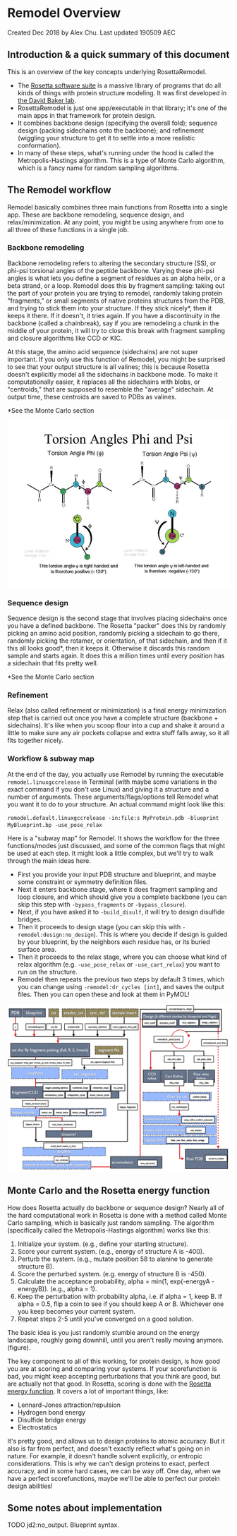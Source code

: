 # Remodel Overview
Created Dec 2018 by Alex Chu. Last updated 190509 AEC

## Introduction & a quick summary of this document
This is an overview of the key concepts underlying RosettaRemodel. 
- The [Rosetta software suite](https://www.rosettacommons.org/docs/latest/Home) is a massive library of programs that do all kinds of things with protein structure modeling. It was first developed in [the David Baker lab](https://www.bakerlab.org/). 
- RosettaRemodel is just one app/executable in that library; it's one of the main apps in that framework for protein design.
- It combines backbone design (specifying the overall fold); sequence design (packing sidechains onto the backbone); and refinement (wiggling your structure to get it to settle into a more realistic conformation).
- In many of these steps, what's running under the hood is called the Metropolis-Hastings algorithm. This is a type of Monte Carlo algorithm, which is a fancy name for random sampling algorithms.

## The Remodel workflow

Remodel basically combines three main functions from Rosetta into a single app. These are backbone remodeling, sequence design, and relax/minimization. At any point, you might be using anywhere from one to all three of these functions in a single job. 

### Backbone remodeling
Backbone remodeling refers to altering the secondary structure (SS), or phi-psi torsional angles of the peptide backbone. Varying these phi-psi angles is what lets you define a segment of residues as an alpha helix, or a beta strand, or a loop. Remodel does this by fragment sampling: taking out the part of your protein you are trying to remodel, randomly taking protein "fragments," or small segments of native proteins structures from the PDB, and trying to stick them into your structure. If they stick nicely*, then it keeps it there. If it doesn't, it tries again. If you have a discontinuity in the backbone (called a chainbreak), say if you are remodeling a chunk in the middle of your protein, it will try to close this break with fragment sampling and closure algorithms like CCD or KIC.

At this stage, the amino acid sequence (sidechains) are not super important. If you only use this function of Remodel, you might be surprised to see that your output structure is all valines; this is because Rosetta doesn't explicitly model all the sidechains in backbone mode. To make it computationally easier, it replaces all the sidechains with blobs, or "centroids," that are supposed to resemble the "average" sidechain. At output time, these centroids are saved to PDBs as valines.  

*See the Monte Carlo section

![Protein torsional angles](/images/phi_psi_torsional_diagram.jpg)

### Sequence design
Sequence design is the second stage that involves placing sidechains once you have a defined backbone. The Rosetta "packer" does this by randomly picking an amino acid position, randomly picking a sidechain to go there, randomly picking the rotamer, or orientation, of that sidechain, and then if it this all looks good*, then it keeps it. Otherwise it discards this random sample and starts again. It does this a million times until every position has a sidechain that fits pretty well.  

*See the Monte Carlo section

### Refinement
Relax (also called refinement or minimization) is a final energy minimization step that is carried out once you have a complete structure (backbone + sidechains). It's like when you scoop flour into a cup and shake it around a little to make sure any air pockets collapse and extra stuff falls away, so it all fits together nicely.

### Workflow & subway map
At the end of the day, you actually use Remodel by running the executable `remodel.linuxgccrelease` in Terminal (with maybe some variations in the exact command if you don't use Linux) and giving it a structure and a number of arguments. These arguments/flags/options tell Remodel what you want it to do to your structure. An actual command might look like this:
```
remodel.default.linuxgccrelease -in:file:s MyProtein.pdb -blueprint MyBlueprint.bp -use_pose_relax
```

Here is a "subway map" for Remodel. It shows the workflow for the three functions/modes just discussed, and some of the common flags that might be used at each step. It might look a little complex, but we'll try to walk through the main ideas here.  

- First you provide your input PDB structure and blueprint, and maybe some constraint or symmetry definition files. 
- Next it enters backbone stage, where it does fragment sampling and loop closure, and which should give you a complete backbone (you can skip this step with `-bypass_fragments` or `-bypass_closure`). 
- Next, if you have asked it to `-build_disulf`, it will try to design disulfide bridges. 
- Then it proceeds to design stage (you can skip this with `-remodel:design:no_design`). This is where you decide if design is guided by your blueprint, by the neighbors each residue has, or its buried surface area. 
- Then it proceeds to the relax stage, where you can choose what kind of relax algorithm (e.g. `-use_pose_relax` or `-use_cart_relax`) you want to run on the structure.
- Remodel then repeats the previous two steps by default 3 times, which you can change using `-remodel:dr_cycles [int]`, and saves the output files. Then you can open these and look at them in PyMOL!

![Remodel Subway Map](/images/RemodelSubwayMap.png)

## Monte Carlo and the Rosetta energy function

How does Rosetta actually do backbone or sequence design? Nearly all of the hard computational work in Rosetta is done with a method called Monte Carlo sampling, which is basically just random sampling. The algorithm (specifically called the Metropolis-Hastings algorithm) works like this:

1. Initialize your system. (e.g., define your starting structure).
2. Score your current system. (e.g., energy of structure A is -400).
2. Perturb the system. (e.g., mutate position 58 to alanine to generate structure B).
3. Score the perturbed system. (e.g. energy of structure B is -450).
4. Calculate the acceptance probability, alpha = min(1, exp(-energyA - energyB)). (e.g., alpha = 1).
5. Keep the perturbation with probability alpha, i.e. if alpha = 1, keep B. If alpha = 0.5, flip a coin to see if you should keep A or B. Whichever one you keep becomes your current system.
6. Repeat steps 2-5 until you've converged on a good solution.

The basic idea is you just randomly stumble around on the energy landscape, roughly going downhill, until you aren't really moving anymore. (figure).

The key component to all of this working, for protein design, is how good you are at scoring and comparing your systems. If your scorefunction is bad, you might keep accepting perturbations that you think are good, but are actually not that good. In Rosetta, scoring is done with the [Rosetta energy function](https://pubs.acs.org/doi/abs/10.1021/acs.jctc.7b00125). It covers a lot of important things, like:
- Lennard-Jones attraction/repulsion
- Hydrogen bond energy
- Disulfide bridge energy
- Electrostatics  

It's pretty good, and allows us to design proteins to atomic accuracy. But it also is far from perfect, and doesn't exactly reflect what's going on in nature. For example, it doesn't handle solvent explicitly, or entropic considerations. This is why we can't design proteins to exact, perfect accuracy, and in some hard cases, we can be way off. One day, when we have a perfect scorefunctions, maybe we'll be able to perfect our protein design abilities!  

## Some notes about implementation

TODO jd2:no_output. Blueprint syntax.
